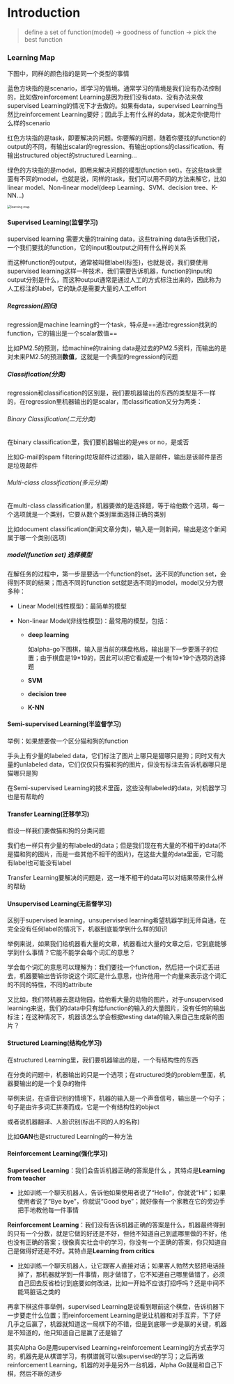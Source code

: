 # Introduction

> define a set of function(model) -> goodness of function -> pick the best function 

### Learning Map

下图中，同样的颜色指的是同一个类型的事情

蓝色方块指的是scenario，即学习的情境。通常学习的情境是我们没有办法控制的，比如做reinforcement Learning是因为我们没有data、没有办法来做supervised Learning的情况下才去做的。如果有data，supervised Learning当然比reinforcement Learning要好；因此手上有什么样的data，就决定你使用什么样的scenario

红色方块指的是task，即要解决的问题。你要解的问题，随着你要找的function的output的不同，有输出scalar的regression、有输出options的classification、有输出structured object的structured Learning...

绿色的方块指的是model，即用来解决问题的模型(function set)。在这些task里面有不同的model，也就是说，同样的task，我们可以用不同的方法来解它，比如linear model、Non-linear model(deep Learning、SVM、decision tree、K-NN...)

<img src="https://github.com/Sakura-gh/ML-notes/blob/master/img/learningMap.png?raw=true" alt="learning map" style="zoom: 50%;" />

#### Supervised Learning(监督学习)

supervised learning 需要大量的training data，这些training data告诉我们说，一个我们要找的function，它的input和output之间有什么样的关系

而这种function的output，通常被叫做label(标签)，也就是说，我们要使用supervised learning这样一种技术，我们需要告诉机器，function的input和output分别是什么，而这种output通常是通过人工的方式标注出来的，因此称为人工标注的label，它的缺点是需要大量的人工effort

##### Regression(回归)

regression是machine learning的一个task，特点是==通过regression找到的function，它的输出是一个scalar数值==

比如PM2.5的预测，给machine的training data是过去的PM2.5资料，而输出的是对未来PM2.5的预测**数值**，这就是一个典型的regression的问题

##### Classification(分类)

regression和classification的区别是，我们要机器输出的东西的类型是不一样的，在regression里机器输出的是scalar，而classification又分为两类：

###### Binary Classification(二元分类)

在binary classification里，我们要机器输出的是yes or no，是或否

比如G-mail的spam filtering(垃圾邮件过滤器)，输入是邮件，输出是该邮件是否是垃圾邮件

###### Multi-class classification(多元分类)

在multi-class classification里，机器要做的是选择题，等于给他数个选项，每一个选项就是一个类别，它要从数个类别里面选择正确的类别

比如document classification(新闻文章分类)，输入是一则新闻，输出是这个新闻属于哪一个类别(选项)

##### model(function set) 选择模型

在解任务的过程中，第一步是要选一个function的set，选不同的function set，会得到不同的结果；而选不同的function set就是选不同的model，model又分为很多种：

* Linear Model(线性模型)：最简单的模型

* Non-linear Model(非线性模型)：最常用的模型，包括：

    * **deep learning**

        如alpha-go下围棋，输入是当前的棋盘格局，输出是下一步要落子的位置；由于棋盘是19\*19的，因此可以把它看成是一个有19\*19个选项的选择题

    * **SVM**

    * **decision tree**

    * **K-NN**

#### Semi-supervised Learning(半监督学习)

举例：如果想要做一个区分猫和狗的function

手头上有少量的labeled data，它们标注了图片上哪只是猫哪只是狗；同时又有大量的unlabeled data，它们仅仅只有猫和狗的图片，但没有标注去告诉机器哪只是猫哪只是狗

在Semi-supervised Learning的技术里面，这些没有labeled的data，对机器学习也是有帮助的

#### Transfer Learning(迁移学习)

假设一样我们要做猫和狗的分类问题

我们也一样只有少量的有labeled的data；但是我们现在有大量的不相干的data(不是猫和狗的图片，而是一些其他不相干的图片)，在这些大量的data里面，它可能有label也可能没有label

Transfer Learning要解决的问题是，这一堆不相干的data可以对结果带来什么样的帮助

#### Unsupervised Learning(无监督学习)

区别于supervised learning，unsupervised learning希望机器学到无师自通，在完全没有任何label的情况下，机器到底能学到什么样的知识

举例来说，如果我们给机器看大量的文章，机器看过大量的文章之后，它到底能够学到什么事情？它能不能学会每个词汇的意思？

学会每个词汇的意思可以理解为：我们要找一个function，然后把一个词汇丢进去，机器要输出告诉你说这个词汇是什么意思，也许他用一个向量来表示这个词汇的不同的特性，不同的attribute

又比如，我们带机器去逛动物园，给他看大量的动物的图片，对于unsupervised learning来说，我们的data中只有给function的输入的大量图片，没有任何的输出标注；在这种情况下，机器该怎么学会根据testing data的输入来自己生成新的图片？

#### Structured Learning(结构化学习)

在structured Learning里，我们要机器输出的是，一个有结构性的东西

在分类的问题中，机器输出的只是一个选项；在structured类的problem里面，机器要输出的是一个复杂的物件

举例来说，在语音识别的情境下，机器的输入是一个声音信号，输出是一个句子；句子是由许多词汇拼凑而成，它是一个有结构性的object

或者说机器翻译、人脸识别(标出不同的人的名称)

比如**GAN**也是structured Learning的一种方法

#### Reinforcement Learning(强化学习)

**Supervised Learning**：我们会告诉机器正确的答案是什么 ，其特点是**Learning from teacher**

* 比如训练一个聊天机器人，告诉他如果使用者说了“Hello”，你就说“Hi”；如果使用者说了“Bye bye”，你就说“Good bye”；就好像有一个家教在它的旁边手把手地教他每一件事情

**Reinforcement Learning**：我们没有告诉机器正确的答案是什么，机器最终得到的只有一个分数，就是它做的好还是不好，但他不知道自己到底哪里做的不好，他也没有正确的答案；很像真实社会中的学习，你没有一个正确的答案，你只知道自己是做得好还是不好。其特点是**Learning from critics**

* 比如训练一个聊天机器人，让它跟客人直接对话；如果客人勃然大怒把电话挂掉了，那机器就学到一件事情，刚才做错了，它不知道自己哪里做错了，必须自己回去反省检讨到底要如何改进，比如一开始不应该打招呼吗？还是中间不能骂脏话之类的

再拿下棋这件事举例，supervised Learning是说看到眼前这个棋盘，告诉机器下一步要走什么位置；而reinforcement Learning是说让机器和对手互弈，下了好几手之后赢了，机器就知道这一局棋下的不错，但是到底哪一步是赢的关键，机器是不知道的，他只知道自己是赢了还是输了

其实Alpha Go是用supervised Learning+reinforcement Learning的方式去学习的，机器先是从棋谱学习，有棋谱就可以做supervised的学习；之后再做reinforcement Learning，机器的对手是另外一台机器，Alpha Go就是和自己下棋，然后不断的进步